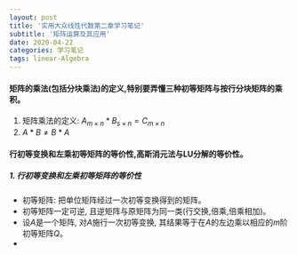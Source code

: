 ```yaml
---
layout: post
title: '实用大众线性代数第二章学习笔记'
subtitle: '矩阵运算及其应用'
date: 2020-04-22
categories: 学习笔记
tags: linear-Algebra
---
```


#### 矩阵的乘法(包括分块乘法)的定义,特别要弄懂三种初等矩阵与按行分块矩阵的乘积。
1. 矩阵乘法的定义: $A_{m\times n}*B_{s\times n}=C_{m\times n}$
2. $A*B \neq B*A$

#### 行初等变换和左乘初等矩阵的等价性,高斯消元法与LU分解的等价性。
##### 1. 行初等变换和左乘初等矩阵的等价性
* 初等矩阵: 把单位矩阵经过一次初等变换得到的矩阵。
* 初等矩阵一定可逆, 且逆矩阵与原矩阵为同一类(行交换,倍乘,倍乘相加)。
* 设$A$是一个矩阵, 对$A$施行一次初等变换, 其结果等于在$A$的左边乘以相应的$m$阶初等矩阵$Q$。
* 